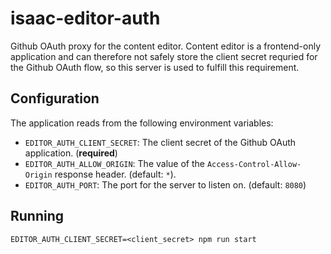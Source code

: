 # isaac-editor-auth
Github OAuth proxy for the content editor. Content editor is a frontend-only application and can therefore not safely store the client secret requried for the Github OAuth flow, so this server is used to fulfill this requirement.

## Configuration
The application reads from the following environment variables:
* `EDITOR_AUTH_CLIENT_SECRET`: The client secret of the Github OAuth application. (**required**)
* `EDITOR_AUTH_ALLOW_ORIGIN`: The value of the `Access-Control-Allow-Origin` response header. (default: `*`).
* `EDITOR_AUTH_PORT`: The port for the server to listen on. (default: `8080`)

## Running
```
EDITOR_AUTH_CLIENT_SECRET=<client_secret> npm run start
```

